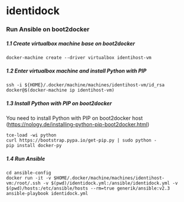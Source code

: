 identidock
=================
### Run Ansible on boot2docker

##### 1.1 Create virtualbox machine base on boot2docker
```
docker-machine create --driver virtualbox identihost-vm
```

##### 1.2 Enter virtualbox machine and install Python with PIP
```
ssh -i ${HOME}/.docker/machine/machines/identihost-vm/id_rsa docker@$(docker-machine ip identihost-vm)
```

##### 1.3 Install Python with PIP on boot2docker
You need to install Python with PIP on boot2docker host (https://nology.de/installing-python-pip-boot2docker.html)
```
tce-load -wi python
curl https://bootstrap.pypa.io/get-pip.py | sudo python -
pip install docker-py
```

##### 1.4 Run Ansible
```
cd ansible-config
docker run -it -v $HOME/.docker/machine/machines/identihost-vm:/root/.ssh -v $(pwd)/identidock.yml:/ansible/identidock.yml -v $(pwd)/hosts:/etc/ansible/hosts --rm=true generik/ansible:v2.3 ansible-playbook identidock.yml

```